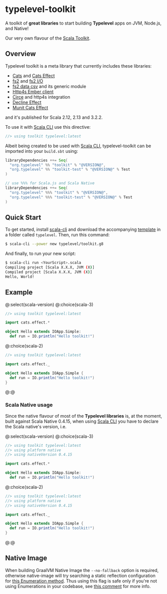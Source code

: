 # typelevel-toolkit

A toolkit of **great libraries** to start building **Typelevel** apps on JVM, Node.js, and Native!

Our very own flavour of the [Scala Toolkit].

## Overview

Typelevel toolkit is a meta library that currently includes these libraries:

- [Cats] and [Cats Effect]
- [fs2] and [fs2 I/O]
- [fs2 data csv] and its generic module
- [Http4s Ember client]
- [Circe] and http4s integration
- [Decline Effect]
- [Munit Cats Effect]

and it's published for Scala 2.12, 2.13 and 3.2.2.

To use it with [Scala CLI] use this directive:
```scala
//> using toolkit typelevel:latest
```

Albeit being created to be used with [Scala CLI], typelevel-toolkit can be imported into your `build.sbt` using:
```scala
libraryDependencies ++= Seq(
  "org.typelevel" %% "toolkit" % "@VERSION@",
  "org.typelevel" %% "toolkit-test" % "@VERSION@" % Test
)

// use %%% for Scala.js and Scala Native
libraryDependencies ++= Seq(
  "org.typelevel" %%% "toolkit" % "@VERSION@",
  "org.typelevel" %%% "toolkit-test" % "@VERSION@" % Test
)
```

## Quick Start

To get started, install [scala-cli](https://scala-cli.virtuslab.org/install/) and download the accompanying [template](https://github.com/typelevel/toolkit.g8) in a folder called `typelevel`. Then, run this command: 

``` sh
$ scala-cli --power new typelevel/toolkit.g8
```

And finally, to run your new script:

```sh
$ scala-cli run <YourScript>.scala
Compiling project [Scala X.X.X, JVM (X)]
Compiled project [Scala X.X.X, JVM (X)]
Hello, World!
```

## Example

@:select(scala-version)
@:choice(scala-3)
```scala mdoc:reset:silent
//> using toolkit typelevel:latest

import cats.effect.*

object Hello extends IOApp.Simple:
  def run = IO.println("Hello toolkit!")
```
@:choice(scala-2)
```scala mdoc:reset:silent
//> using toolkit typelevel:latest

import cats.effect._

object Hello extends IOApp.Simple {
  def run = IO.println("Hello toolkit!")
}
```
@:@

### Scala Native usage

Since the native flavour of most of the **Typelevel libraries** is, at the moment, built against Scala Native 0.4.15, when using [Scala CLI] you have to declare the Scala native's version, i.e.

@:select(scala-version)
@:choice(scala-3)
```scala mdoc:reset:silent
//> using toolkit typelevel:latest
//> using platform native
//> using nativeVersion 0.4.15

import cats.effect.*

object Hello extends IOApp.Simple:
  def run = IO.println("Hello toolkit!")
```
@:choice(scala-2)
```scala mdoc:reset:silent
//> using toolkit typelevel:latest
//> using platform native
//> using nativeVersion 0.4.15

import cats.effect._

object Hello extends IOApp.Simple {
  def run = IO.println("Hello toolkit!")
}
```
@:@

## Native Image

When building GraalVM Native Image the `--no-fallback` option is required, otherwise native-image will try searching
a static reflection configuration for [this Enumeration method]. Thus using this flag is safe only if you're not using
Enumerations in your codebase, see [this comment] for more info.

[Scala CLI]: https://scala-cli.virtuslab.org
[Scala Toolkit]: https://docs.scala-lang.org/toolkit/introduction.html
[Cats]: https://typelevel.org/cats
[Cats Effect]: https://typelevel.org/cats-effect
[fs2]: https://fs2.io/#/
[fs2 I/O]: https://fs2.io/#/io
[fs2 data csv]: https://fs2-data.gnieh.org/documentation/csv/
[Http4s Ember Client]: https://http4s.org/v0.23/docs/client.html
[Circe]: https://circe.github.io/circe/
[Decline Effect]: https://ben.kirw.in/decline/effect.html
[Munit Cats Effect]: https://github.com/typelevel/munit-cats-effect

[this Enumeration method]: https://github.com/scala/scala/blob/v2.13.8/src/library/scala/Enumeration.scala#L190-L215=
[this comment]: https://github.com/typelevel/cats-effect/issues/3051#issuecomment-1167026949
